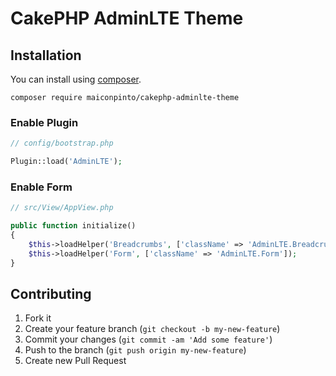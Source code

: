 # CakePHP AdminLTE Theme

## Installation

You can install using [composer](http://getcomposer.org).

```
composer require maiconpinto/cakephp-adminlte-theme
```

### Enable Plugin

```php
// config/bootstrap.php

Plugin::load('AdminLTE');

```

### Enable Form

```php
// src/View/AppView.php

public function initialize()
{
    $this->loadHelper('Breadcrumbs', ['className' => 'AdminLTE.Breadcrumbs']);
    $this->loadHelper('Form', ['className' => 'AdminLTE.Form']);
}
```

## Contributing

1. Fork it
2. Create your feature branch (`git checkout -b my-new-feature`)
3. Commit your changes (`git commit -am 'Add some feature'`)
4. Push to the branch (`git push origin my-new-feature`)
5. Create new Pull Request
